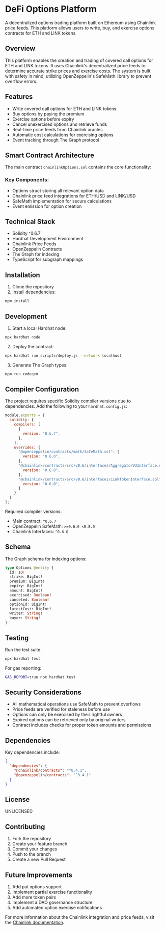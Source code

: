 # DeFi Options Platform

A decentralized options trading platform built on Ethereum using Chainlink price feeds. This platform allows users to write, buy, and exercise options contracts for ETH and LINK tokens.

## Overview

This platform enables the creation and trading of covered call options for ETH and LINK tokens. It uses Chainlink's decentralized price feeds to determine accurate strike prices and exercise costs. The system is built with safety in mind, utilizing OpenZeppelin's SafeMath library to prevent overflow errors.

## Features

- Write covered call options for ETH and LINK tokens
- Buy options by paying the premium
- Exercise options before expiry
- Cancel unexercised options and retrieve funds
- Real-time price feeds from Chainlink oracles
- Automatic cost calculations for exercising options
- Event tracking through The Graph protocol

## Smart Contract Architecture

The main contract `chainlinkOptions.sol` contains the core functionality:

### Key Components:
- Options struct storing all relevant option data
- Chainlink price feed integrations for ETH/USD and LINK/USD
- SafeMath implementation for secure calculations
- Event emission for option creation

## Technical Stack

- Solidity ^0.6.7
- Hardhat Development Environment
- Chainlink Price Feeds
- OpenZeppelin Contracts
- The Graph for indexing
- TypeScript for subgraph mappings

## Installation

1. Clone the repository
2. Install dependencies:
```bash
npm install
```

## Development

1. Start a local Hardhat node:
```bash
npx hardhat node
```

2. Deploy the contract:
```bash
npx hardhat run scripts/deploy.js --network localhost
```

3. Generate The Graph types:
```bash
npm run codegen
```

## Compiler Configuration

The project requires specific Solidity compiler versions due to dependencies. Add the following to your `hardhat.config.js`:

```javascript
module.exports = {
  solidity: {
    compilers: [
      {
        version: "0.6.7",
      },
    ],
    overrides: {
      "@openzeppelin/contracts/math/SafeMath.sol": {
        version: "0.6.0",
      },
      "@chainlink/contracts/src/v0.6/interfaces/AggregatorV3Interface.sol": {
        version: "0.6.0",
      },
      "@chainlink/contracts/src/v0.6/interfaces/LinkTokenInterface.sol": {
        version: "0.6.0",
      }
    }
  }
};
```

Required compiler versions:
- Main contract: `^0.6.7`
- OpenZeppelin SafeMath: `>=0.6.0 <0.8.0`
- Chainlink Interfaces: `^0.6.0`

## Schema

The Graph schema for indexing options:

```graphql
type Options @entity {
  id: ID!
  strike: BigInt!
  premium: BigInt!
  expiry: BigInt!
  amount: BigInt!
  exercised: Boolean!
  canceled: Boolean!
  optionId: BigInt!
  latestCost: BigInt!
  writer: String!
  buyer: String!
}
```

## Testing

Run the test suite:
```bash
npx hardhat test
```

For gas reporting:
```bash
GAS_REPORT=true npx hardhat test
```

## Security Considerations

- All mathematical operations use SafeMath to prevent overflows
- Price feeds are verified for staleness before use
- Options can only be exercised by their rightful owners
- Expired options can be retrieved only by original writers
- Contract includes checks for proper token amounts and permissions

## Dependencies

Key dependencies include:
```json
{
  "dependencies": {
    "@chainlink/contracts": "^0.4.1",
    "@openzeppelin/contracts": "^3.4.1"
  }
}
```

## License

UNLICENSED

## Contributing

1. Fork the repository
2. Create your feature branch
3. Commit your changes
4. Push to the branch
5. Create a new Pull Request

## Future Improvements

1. Add put options support
2. Implement partial exercise functionality
3. Add more token pairs
4. Implement a DAO governance structure
5. Add automated option exercise notifications

For more information about the Chainlink integration and price feeds, visit the [Chainlink documentation](https://docs.chain.link/).
